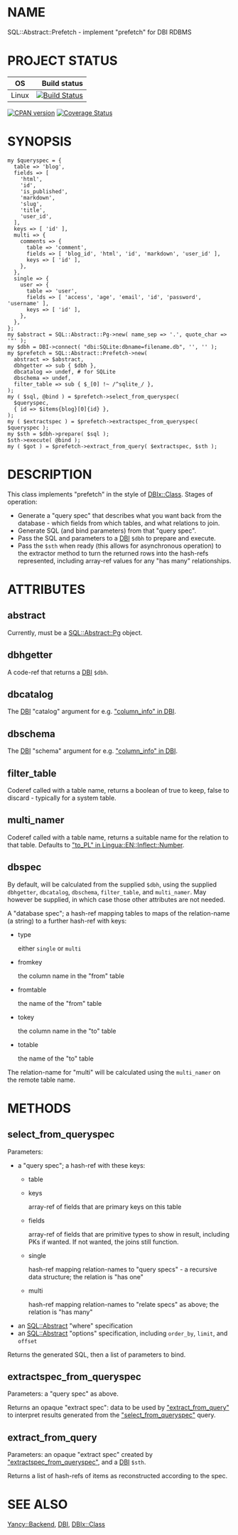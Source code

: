 # NAME

SQL::Abstract::Prefetch - implement "prefetch" for DBI RDBMS

# PROJECT STATUS

| OS      |  Build status |
|:-------:|--------------:|
| Linux   | [![Build Status](https://travis-ci.com/mohawk2/SQL-Abstract-Prefetch.svg?branch=master)](https://travis-ci.com/mohawk2/SQL-Abstract-Prefetch) |

[![CPAN version](https://badge.fury.io/pl/SQL-Abstract-Prefetch.svg)](https://metacpan.org/pod/SQL::Abstract::Prefetch) [![Coverage Status](https://coveralls.io/repos/github/mohawk2/SQL-Abstract-Prefetch/badge.svg?branch=master)](https://coveralls.io/github/mohawk2/SQL-Abstract-Prefetch?branch=master)

# SYNOPSIS

    my $queryspec = {
      table => 'blog',
      fields => [
        'html',
        'id',
        'is_published',
        'markdown',
        'slug',
        'title',
        'user_id',
      ],
      keys => [ 'id' ],
      multi => {
        comments => {
          table => 'comment',
          fields => [ 'blog_id', 'html', 'id', 'markdown', 'user_id' ],
          keys => [ 'id' ],
        },
      },
      single => {
        user => {
          table => 'user',
          fields => [ 'access', 'age', 'email', 'id', 'password', 'username' ],
          keys => [ 'id' ],
        },
      },
    };
    my $abstract = SQL::Abstract::Pg->new( name_sep => '.', quote_char => '"' );
    my $dbh = DBI->connect( "dbi:SQLite:dbname=filename.db", '', '' );
    my $prefetch = SQL::Abstract::Prefetch->new(
      abstract => $abstract,
      dbhgetter => sub { $dbh },
      dbcatalog => undef, # for SQLite
      dbschema => undef,
      filter_table => sub { $_[0] !~ /^sqlite_/ },
    );
    my ( $sql, @bind ) = $prefetch->select_from_queryspec(
      $queryspec,
      { id => $items{blog}[0]{id} },
    );
    my ( $extractspec ) = $prefetch->extractspec_from_queryspec( $queryspec );
    my $sth = $dbh->prepare( $sql );
    $sth->execute( @bind );
    my ( $got ) = $prefetch->extract_from_query( $extractspec, $sth );

# DESCRIPTION

This class implements "prefetch" in the style of [DBIx::Class](https://metacpan.org/pod/DBIx::Class). Stages
of operation:

- Generate a "query spec" that describes what you want back from the
database - which fields from which tables, and what relations to join.
- Generate SQL (and bind parameters) from that "query spec".
- Pass the SQL and parameters to a [DBI](https://metacpan.org/pod/DBI) `$dbh` to prepare and execute.
- Pass the `$sth` when ready (this allows for asynchronous operation)
to the extractor method to turn the returned rows into the hash-refs
represented, including array-ref values for any "has many" relationships.

# ATTRIBUTES

## abstract

Currently, must be a [SQL::Abstract::Pg](https://metacpan.org/pod/SQL::Abstract::Pg) object.

## dbhgetter

A code-ref that returns a [DBI](https://metacpan.org/pod/DBI) `$dbh`.

## dbcatalog

The [DBI](https://metacpan.org/pod/DBI) "catalog" argument for e.g. ["column\_info" in DBI](https://metacpan.org/pod/DBI#column_info).

## dbschema

The [DBI](https://metacpan.org/pod/DBI) "schema" argument for e.g. ["column\_info" in DBI](https://metacpan.org/pod/DBI#column_info).

## filter\_table

Coderef called with a table name, returns a boolean of true to keep, false
to discard - typically for a system table.

## multi\_namer

Coderef called with a table name, returns a suitable name for the relation
to that table. Defaults to ["to\_PL" in Lingua::EN::Inflect::Number](https://metacpan.org/pod/Lingua::EN::Inflect::Number#to_PL).

## dbspec

By default, will be calculated from the supplied `$dbh`, using the
supplied `dbhgetter`, `dbcatalog`, `dbschema`, `filter_table`,
and `multi_namer`. May however be supplied, in which case those other
attributes are not needed.

A "database spec"; a hash-ref mapping tables to maps of the
relation-name (a string) to a further hash-ref with keys:

- type

    either `single` or `multi`

- fromkey

    the column name in the "from" table

- fromtable

    the name of the "from" table

- tokey

    the column name in the "to" table

- totable

    the name of the "to" table

The relation-name for "multi" will be calculated using
the `multi_namer` on the remote table name.

# METHODS

## select\_from\_queryspec

Parameters:

- a "query spec"; a hash-ref with these keys:
    - table
    - keys

        array-ref of fields that are primary keys on this table

    - fields

        array-ref of fields that are primitive types to show in result,
        including PKs if wanted. If not wanted, the joins still function.

    - single

        hash-ref mapping relation-names to "query specs" - a recursive data
        structure; the relation is "has one"

    - multi

        hash-ref mapping relation-names to "relate specs" as above; the relation is
        "has many"
- an [SQL::Abstract](https://metacpan.org/pod/SQL::Abstract) "where" specification
- an [SQL::Abstract](https://metacpan.org/pod/SQL::Abstract) "options" specification, including `order_by`,
`limit`, and `offset`

Returns the generated SQL, then a list of parameters to bind.

## extractspec\_from\_queryspec

Parameters: a "query spec" as above.

Returns an opaque "extract spec": data to be used by
["extract\_from\_query"](#extract_from_query) to interpret results generated from the
["select\_from\_queryspec"](#select_from_queryspec) query.

## extract\_from\_query

Parameters: an opaque "extract spec" created by
["extractspec\_from\_queryspec"](#extractspec_from_queryspec), and a [DBI](https://metacpan.org/pod/DBI) `$sth`.

Returns a list of hash-refs of items as reconstructed according to the spec.

# SEE ALSO

[Yancy::Backend](https://metacpan.org/pod/Yancy::Backend), [DBI](https://metacpan.org/pod/DBI), [DBIx::Class](https://metacpan.org/pod/DBIx::Class)
